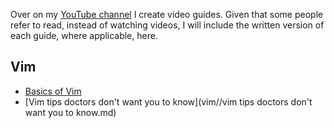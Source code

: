 Over on my [YouTube channel](https://youtube.com/@bcionescu) I create video guides. Given that some people refer to read, instead of watching videos, I will include the written version of each guide, where applicable, here.

## Vim
- [Basics of Vim](vim/basics-of-vim.md)
- [Vim tips doctors don't want you to know](vim//vim tips doctors don't want you to know.md)
